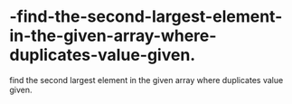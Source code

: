 # -find-the-second-largest-element-in-the-given-array-where-duplicates-value-given.
 find the second largest element in the given array where duplicates value given.

